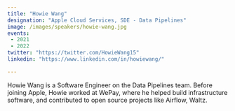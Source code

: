 ```yaml
---
title: "Howie Wang"
designation: "Apple Cloud Services, SDE - Data Pipelines"
image: /images/speakers/howie-wang.jpg
events:
 - 2021
 - 2022
twitter: "https://twitter.com/HowieWang15"
linkedin: "https://www.linkedin.com/in/howiewang/"

---
```


Howie Wang is a Software Engineer on the Data Pipelines team. Before joining Apple, Howie worked at WePay, where he helped build infrastructure software, and contributed to open source projects like Airflow, Waltz.

